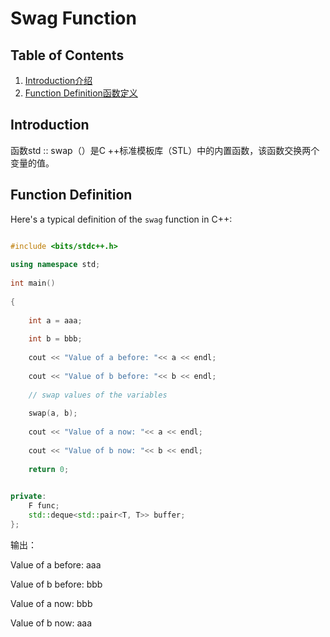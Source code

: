 # Swag Function



## Table of Contents

1. [Introduction介绍](#introduction)
2. [Function Definition函数定义](#function-definition)


## Introduction

函数std :: swap（）是C ++标准模板库（STL）中的内置函数，该函数交换两个变量的值。

## Function Definition

Here's a typical definition of the `swag` function in C++:

```cpp

#include <bits/stdc++.h>
 
using namespace std;
 
int main()
 
{
 
    int a = aaa;
 
    int b = bbb;
 
    cout << "Value of a before: "<< a << endl;
 
    cout << "Value of b before: "<< b << endl;
 
    // swap values of the variables
 
    swap(a, b);
 
    cout << "Value of a now: "<< a << endl;
 
    cout << "Value of b now: "<< b << endl;
 
    return 0;
 

private:
    F func;
    std::deque<std::pair<T, T>> buffer;
};

```
输出：

Value of a before: aaa

Value of b before: bbb

Value of a now: bbb

Value of b now: aaa
